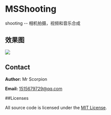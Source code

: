 # MSShooting
shooting  -- 相机拍摄，视频和音乐合成
## 效果图

![](Shooting.gif)

## Contact

**Author:** Mr Scorpion

**Email:** 1515679729@qq.com

##Licenses

All source code is licensed under the [MIT License](https://github.com/mrscorpion/MSShooting/blob/master/LICENSE).
